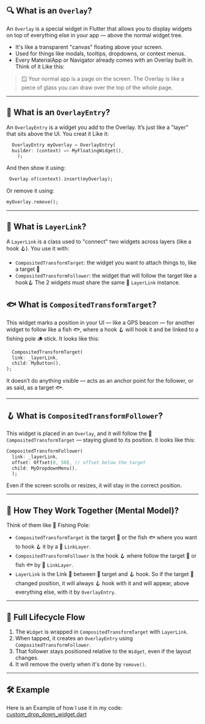 ## 🔍 What is an `Overlay`?
An `Overlay` is a special widget in Flutter that allows you to display widgets on top of everything else in your app — above the normal widget tree.
- It's like a transparent "canvas" floating above your screen.
- Used for things like modals, tooltips, dropdowns, or context menus.
- Every MaterialApp or Navigator already comes with an Overlay built in.
Think of it Like this:
> 🪟 Your normal app is a page on the screen. The Overlay is like a piece of glass you can draw over the top of the whole page.

---
## 🧩 What is an `OverlayEntry`?

An `OverlayEntry` is a widget you add to the Overlay. It’s just like a "layer" that sits above the UI.
You creat it Like it:
``` dart
  OverlayEntry myOverlay = OverlayEntry(
  builder: (context) => MyFloatingWidget(),
    );
```
And then show it using:
``` dart
 Overlay.of(context).insert(myOverlay);
```
Or remove it using:
``` dart
myOverlay.remove();
```
--- 

## 🔗 What is `LayerLink`?
A `LayerLink` is a class used to "connect" two widgets across layers (like a hook 🪝).
You use it with:
- `CompositedTransformTarget`: the widget you want to attach things to, like a target 🎯
- `CompositedTransformFollower`: the widget that will follow the target like a hook🪝
The 2 widgets must share the same 🔗 `LayerLink` instance.
## 🐟 What is `CompositedTransformTarget`?
This widget marks a position in your UI — like a GPS beacon — for another widget to follow like a fish 🐟, where a hook 🪝 will hook it and be linked to a fishing pole 🪵 stick.
It looks like this:
```dart
  CompositedTransformTarget(
  link: _layerLink,
  child: MyButton(),
);
```
It doesn’t do anything visible — acts as an anchor point for the follower, or as said, as a target 🐟.

---

## 🪝 What is `CompositedTransformFollower`?
This widget is placed in an `Overlay`, and it will follow the 🎯 `CompositedTransformTarget` — staying glued to its position.
it looks like this:
```dart
CompositedTransformFollower(
  link: _layerLink,
  offset: Offset(0, 50), // offset below the target
  child: MyDropdownMenu(),
  );
```
Even if the screen scrolls or resizes, it will stay in the correct position.

---
## 🧠 How They Work Together (Mental Model)?
Think of them like 🎣 Fishing Pole:
- `CompositedTransformTarget` is the target 🎯 or the fish 🐟 where you want to hook 🪝 it by a 🔗 `LinkLayer`.
- `CompositedTransformFollower` is the hook 🪝 where follow the target 🎯 or fish 🐟 by 🔗 `LinkLayer`.
- `LayerLink` is the Link 🔗 between 🎯 target and 🪝 hook.
So if the target 🎯changed position, it will always 🪝 hook with it and will appear, above everything else, with it by `OverlayEntry`.

---

## 🔁 Full Lifecycle Flow
1. The `Widget` is wrapped in `CompositedTransformTarget` with `LayerLink`.
2. When tapped, it creates an `OverlayEntry` using `CompositedTransformFollower`.
3. That follower stays positioned relative to the `Widget`, even if the layout changes.
4. It will remove the overly when it's done by `remove()`.
   
---

## 🛠 Example
Here is an Example of how I use it in my code:
[custom_drop_down_widget.dart](overly_entery/overly_entery.dart)
